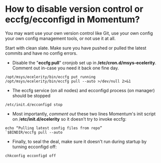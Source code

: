 # How to disable version control or eccfg/ecconfigd in Momentum?

You may want use your own version control like Git, use your own config your own config management tools, or not use it at all. 

Start with clean slate. Make sure you have pushed or pulled the latest commits and have no config errors. 

- Disable the "**eccfg pull**" cronjob set up in **/etc/cron.d/msys-ecelerity**. Comment out in-case you need it back one fine day. 

```  
/opt/msys/ecelerity/bin/eccfg put running  
/opt/msys/ecelerity/bin/eccfg pull --auto >/dev/null 2>&1  
```  

- The eccfg service (on all nodes) and ecconfigd process (on manager) should be stopped

```/etc/init.d/eccfg stop
/etc/init.d/ecconfigd stop  
```

- Most importantly, *comment out* these two lines Momentum's init script on /**etc/init.d/ecelerity** so it doesn't try to invoke eccfg:

```  
echo “Pulling latest config files from repo”
`$BINDIR/eccfg pull --auto  
```

- Finally, to seal the deal, make sure it doesn't run during startup by turning ecconfigd off:

`chkconfig ecconfigd off`